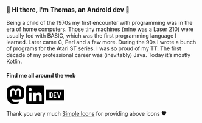 ### 👋 Hi there, I'm Thomas, an Android dev 👋

Being a child of the 1970s my first encounter with programming was in the era of home computers. Those tiny machines (mine was a Laser 210) were usually fed with BASIC, which was the first programming language I learned. Later came C, Perl and a few more. During the 90s I wrote a bunch of programs for the Atari ST series. I was so proud of my TT. The first decade of my professional career was (inevitably) Java. Today it’s mostly Kotlin.

#### Find me all around the web

<p align="left">
<a rel="me" href="https://snapp.social/@tkuenneth"><img src="assets/mastodon.svg" alt="Mastodon" /></a>
<a href="https://www.linkedin.com/in/thomaskuenneth/"><img src="assets/linkedin.svg" alt="LinkedIn" /></a>
<a href="https://dev.to/tkuenneth"><img src="assets/devdotto.svg" alt="dev.to" /></a>
</p>

Thank you very much [Simple Icons](https://simpleicons.org/) for providing above icons ❤️